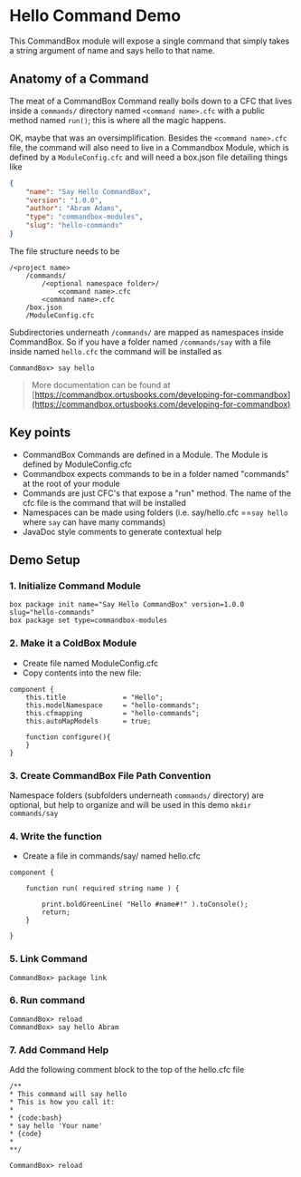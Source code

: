 # Hello Command Demo
This CommandBox module will expose a single command that simply takes a string argument of name and says hello to that name.

## Anatomy of a Command
The meat of a CommandBox Command really boils down to a CFC that lives inside a `commands/` directory named `<command name>.cfc` with a public method named `run()`; this is where all the magic happens.

OK, maybe that was an oversimplification.  Besides the `<command name>.cfc` file, the command will also need to live in a Commandbox Module, which is defined by a `ModuleConfig.cfc` and will need a box.json file detailing things like
```json
{
    "name": "Say Hello CommandBox",
    "version": "1.0.0",
    "author": "Abram Adams",
    "type": "commandbox-modules",
    "slug": "hello-commands"
}
```
The file structure needs to be 
```
/<project name>
    /commands/
        /<optional namespace folder>/
            <command name>.cfc
        <command name>.cfc
    /box.json
    /ModuleConfig.cfc
```
Subdirectories underneath `/commands/` are mapped as namespaces inside CommandBox.  So if you have a folder named `/commands/say` with a file inside named `hello.cfc` the command will be installed as 
```
CommandBox> say hello
```
> More documentation can be found at [https://commandbox.ortusbooks.com/developing-for-commandbox](https://commandbox.ortusbooks.com/developing-for-commandbox)
## Key points
* CommandBox Commands are defined in a Module.  The Module is defined by ModuleConfig.cfc
* Commandbox expects commands to be in a folder named "commands" at the root of your module
* Commands are just CFC's that expose a "run" method.  The name of the cfc file is the command that will be installed
* Namespaces can be made using folders (i.e. say/hello.cfc ==`say hello` where `say` can have many commands)
* JavaDoc style comments to generate contextual help

## Demo Setup
### 1. Initialize Command Module
```
box package init name="Say Hello CommandBox" version=1.0.0 slug="hello-commands"
box package set type=commandbox-modules

```
### 2. Make it a ColdBox Module
* Create file named ModuleConfig.cfc
* Copy contents into the new file:
```
component {
    this.title 				= "Hello";
	this.modelNamespace		= "hello-commands";
	this.cfmapping			= "hello-commands";
	this.autoMapModels		= true;

    function configure(){
    }    
}
```
### 3. Create CommandBox File Path Convention
Namespace folders (subfolders underneath `commands/` directory) are optional, but help to organize and will be used in this demo
`mkdir commands/say`

### 4. Write the function
* Create a file in commands/say/ named hello.cfc
```
component {

    function run( required string name ) {
        
        print.boldGreenLine( "Hello #name#!" ).toConsole();
        return;
    }
    
}
```
### 5. Link Command
```
CommandBox> package link
```

### 6. Run command
```
CommandBox> reload
CommandBox> say hello Abram
```
### 7. Add Command Help
Add the following comment block to the top of the hello.cfc file
```
/**
* This command will say hello
* This is how you call it:
*
* {code:bash}
* say hello 'Your name'
* {code} 
* 
**/
```
```
CommandBox> reload
```